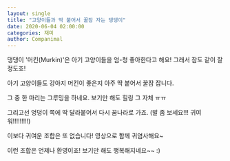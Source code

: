 ```yaml
---
layout: single
title: "고양이들과 딱 붙어서 꿀잠 자는 댕댕이"
date: 2020-06-04 02:00:00
categories: 재미
author: Companimal
---
```


댕댕이 '머킨(Murkin)'은 아기 고양이들을 엄-청 좋아한다고 해요! 그래서 잠도 같이 잘 정도죠!

아기 고양이들도 강아지 머킨이 좋은지 아주 딱 붙어서 꿀잠 잡니다.

그 중 한 마리는 그루밍을 하네요. 보기만 해도 힐링 그 자체 ㅠㅠ

그리고선 엉덩이 쪽에 딱 달라붙어서 다시 꿈나라로 가죠. (발 좀 보세요!!! 귀여워!!!!!!!!!)

이보다 귀여운 조합은 또 없습니다! 영상으로 함께 귀염사해요~

이런 조합은 언제나 환영이죠! 보기만 해도 행복해지네요~~ :)
